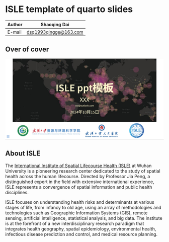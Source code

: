 # ISLE template of quarto slides  

|Author|Shaoqing Dai|
|---|---|
|E-mail|dsq1993qingge@163.com|

## Over of cover

![](https://github.com/GISerDaiShaoqing/ISLE_slides_template/blob/main/img/cover.png)

## About ISLE

The [International Institute of Spatial Lifecourse Health (ISLE)](http://jszy.whu.edu.cn/jp/zh_CN/index.htm) at Wuhan University is a pioneering research center dedicated to the study of spatial health across the human lifecourse. Directed by Professor Jia Peng, a distinguished expert in the field with extensive international experience, ISLE represents a convergence of spatial information and public health disciplines.

ISLE focuses on understanding health risks and determinants at various stages of life, from infancy to old age, using an array of methodologies and technologies such as Geographic Information Systems (GIS), remote sensing, artificial intelligence, statistical analysis, and big data. The institute is at the forefront of a new interdisciplinary research paradigm that integrates health geography, spatial epidemiology, environmental health, infectious disease prediction and control, and medical resource planning.
